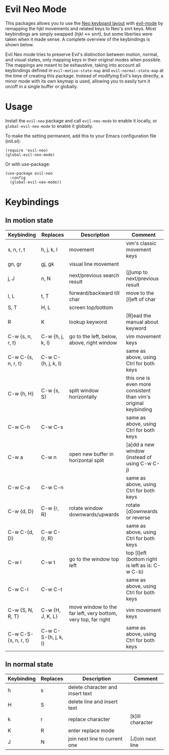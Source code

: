 # Evil Neo Mode

This packages allows you to use the [Neo keyboard layout](https://www.neo-layout.org) with
[evil-mode](https://github.com/emacs-evil/evil) by remapping the hjkl movements and related keys to
Neo's snrt keys. Most keybindings are simply swapped (hjkl <-> snrt), but some liberties were taken
when it made sense. A complete overview of the keybindings is shown below.

Evil Neo mode tries to preserve Evil's distinction between motion, normal, and visual states, only
mapping keys in their original modes when possible. The mappings are meant to be exhaustive, taking
into account all keybindings defined in `evil-motion-state-map` and `evil-normal-state-map` at the
time of creating this package. Instead of modifying Evil's keys directly, a minor mode with its own
keymap is used, allowing you to easily turn it on/off in a single buffer or globally.

# Usage

Install the `evil-neo` package and call `evil-neo-mode` to enable it locally, or
`global-evil-neo-mode` to enable it globally.

To make the setting permanent, add this to your Emacs configuration file (init.el):
```elisp
(require 'evil-neo)
(global-evil-neo-mode)
```

Or with use-package:
```elisp
(use-package evil-neo
  :config
  (global-evil-neo-mode))
```

# Keybindings

## In motion state

| Keybinding           | Replaces             | Description                                                   | Comment                                                         |
| -------------------- | -------------------- | ------------------------------------------------------------- | --------------------------------------------------------------- |
| s, n, r, t           | h, j, k, l           | movement                                                      | vim's classic movement keys                                     |
| gn, gr               | gj, gk               | visual line movement                                          |                                                                 |
| j, J                 | n, N                 | next/previous search result                                   | [j]ump to next/previous result                                  |
| l, L                 | t, T                 | forward/backward till char                                    | move to the [l]eft of char                                      |
| S, T                 | H, L                 | screen top/bottom                                             |                                                                 |
| R                    | K                    | lookup keyword                                                | [R]ead the manual about keyword                                 |
| C-w {s, n, r, t}     | C-w {h, j, k, l}     | go to the left, below, above, right window                    | vim movement keys                                               |
| C-w C-{s, n, r, t}   | C-w C-{h, j, k, l}   |                                                               | same as above, using Ctrl for both keys                         |
| C-w {h, H}           | C-w {s, S}           | split window horizontally                                     | this one is even more consistent than vim's original keybinding |
| C-w C-h              | C-w C-s              |                                                               | same as above, using Ctrl for both keys                         |
| C-w a                | C-w n                | open new buffer in horizontal split                           | [a]dd a new window (instead of using C-w C-j)                   |
| C-w C-a              | C-w C-n              |                                                               | same as above, using Ctrl for both keys                         |
| C-w {d, D}           | C-w {r, R}           | rotate window downwards/upwards                               | rotate [d]ownwards or reverse                                   |
| C-w C-{d, D}         | C-w C-{r, R}         |                                                               | same as above, using Ctrl for both keys                         |
| C-w l                | C-w t                | go to the window top left                                     | top [l]eft (bottom right is left as is: C-w C-b)                |
| C-w C-l              | C-w C-t              |                                                               | same as above, using Ctrl for both keys                         |
| C-w {S, N, R, T}     | C-w {H, J, K, L}     | move window to the far left, very bottom, very top, far right | vim movement keys                                               |
| C-w C-S-{s, n, r, t} | C-w C-S-{h, j, k, l} |                                                               | same as above, using Ctrl for both keys                         |

## In normal state

| Keybinding | Replaces | Description                      | Comment          |
| ---------- | -------- | -------------------------------- | ---------------- |
| h          | s        | delete character and insert text |                  |
| H          | S        | delete line and insert text      |                  |
| k          | r        | replace character                | [k]ill character |
| K          | R        | enter replace mode               |                  |
| J          | N        | join next line to current one    | [J]oin next line |
